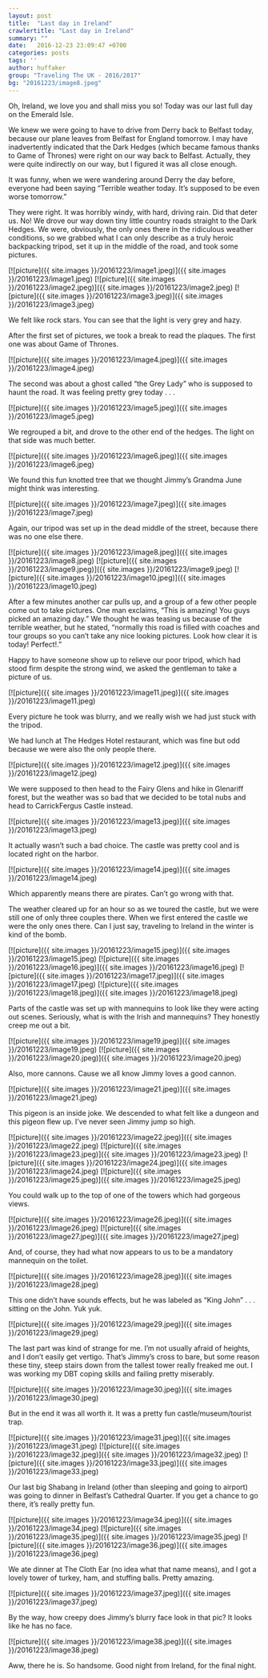 ```yaml
---
layout: post
title:  "Last day in Ireland"
crawlertitle: "Last day in Ireland"
summary: ""
date:   2016-12-23 23:09:47 +0700
categories: posts
tags: ''
author: huffaker
group: "Traveling The UK - 2016/2017"
bg: "20161223/image8.jpeg"
---
```


Oh, Ireland, we love you and shall miss you so! Today was our last full day on the Emerald Isle.

We knew we were going to have to drive from Derry back to Belfast today, because our plane leaves from Belfast for England tomorrow. I may have inadvertently indicated that the Dark Hedges (which became famous thanks to Game of Thrones) were right on our way back to Belfast. Actually, they were quite indirectly on our way, but I figured it was all close enough.

It was funny, when we were wandering around Derry the day before, everyone had been saying “Terrible weather today. It’s supposed to be even worse tomorrow.” 

They were right. It was horribly windy, with hard, driving rain. Did that deter us. No! We drove our way down tiny little country roads straight to the Dark Hedges. We were, obviously, the only ones there in the ridiculous weather conditions, so we grabbed what I can only describe as a truly heroic backpacking tripod, set it up in the middle of the road, and took some pictures.
 
[![picture]({{ site.images }}/20161223/image1.jpeg)]({{ site.images }}/20161223/image1.jpeg)
[![picture]({{ site.images }}/20161223/image2.jpeg)]({{ site.images }}/20161223/image2.jpeg)
[![picture]({{ site.images }}/20161223/image3.jpeg)]({{ site.images }}/20161223/image3.jpeg)
  
We felt like rock stars. You can see that the light is very grey and hazy.

After the first set of pictures, we took a break to read the plaques. The first one was about Game of Thrones.
 
[![picture]({{ site.images }}/20161223/image4.jpeg)]({{ site.images }}/20161223/image4.jpeg)

The second was about a ghost called “the Grey Lady” who is supposed to haunt the road. It was feeling pretty grey today . . .
 
[![picture]({{ site.images }}/20161223/image5.jpeg)]({{ site.images }}/20161223/image5.jpeg)

We regrouped a bit, and drove to the other end of the hedges. The light on that side was much better.
 
 [![picture]({{ site.images }}/20161223/image6.jpeg)]({{ site.images }}/20161223/image6.jpeg)

We found this fun knotted tree that we thought Jimmy’s Grandma June might think was interesting.

[![picture]({{ site.images }}/20161223/image7.jpeg)]({{ site.images }}/20161223/image7.jpeg)

Again, our tripod was set up in the dead middle of the street, because there was no one else there. 
 
[![picture]({{ site.images }}/20161223/image8.jpeg)]({{ site.images }}/20161223/image8.jpeg)
[![picture]({{ site.images }}/20161223/image9.jpeg)]({{ site.images }}/20161223/image9.jpeg)
[![picture]({{ site.images }}/20161223/image10.jpeg)]({{ site.images }}/20161223/image10.jpeg)
 
After a few minutes another car pulls up, and a group of a few other people come out to take pictures. One man exclaims, “This is amazing! You guys picked an amazing day.” We thought he was teasing us because of the terrible weather, but he stated, “normally this road is filled with coaches and tour groups so you can’t take any nice looking pictures. Look how clear it is today! Perfect!.” 

Happy to have someone show up to relieve our poor tripod, which had stood firm despite the strong wind, we asked the gentleman to take a picture of us.
 
[![picture]({{ site.images }}/20161223/image11.jpeg)]({{ site.images }}/20161223/image11.jpeg)

Every picture he took was blurry, and we really wish we had just stuck with the tripod.

We had lunch at The Hedges Hotel restaurant, which was fine but odd because we were also the only people there.
 
 [![picture]({{ site.images }}/20161223/image12.jpeg)]({{ site.images }}/20161223/image12.jpeg)

We were supposed to then head to the Fairy Glens and hike in Glenariff forest, but the weather was so bad that we decided to be total nubs and head to CarrickFergus Castle instead. 
 
 [![picture]({{ site.images }}/20161223/image13.jpeg)]({{ site.images }}/20161223/image13.jpeg)

It actually wasn’t such a bad choice. The castle was pretty cool and is located right on the harbor. 
 
 [![picture]({{ site.images }}/20161223/image14.jpeg)]({{ site.images }}/20161223/image14.jpeg)

Which apparently means there are pirates. Can’t go wrong with that.

The weather cleared up for an hour so as we toured the castle, but we were still one of only three couples there. When we first entered the castle we were the only ones there. Can I just say, traveling to Ireland in the winter is kind of the bomb. 
 
 [![picture]({{ site.images }}/20161223/image15.jpeg)]({{ site.images }}/20161223/image15.jpeg)
 [![picture]({{ site.images }}/20161223/image16.jpeg)]({{ site.images }}/20161223/image16.jpeg)
 [![picture]({{ site.images }}/20161223/image17.jpeg)]({{ site.images }}/20161223/image17.jpeg)
 [![picture]({{ site.images }}/20161223/image18.jpeg)]({{ site.images }}/20161223/image18.jpeg)
  
Parts of the castle was set up with mannequins to look like they were acting out scenes. Seriously, what is with the Irish and mannequins? They honestly creep me out a bit.

[![picture]({{ site.images }}/20161223/image19.jpeg)]({{ site.images }}/20161223/image19.jpeg)
[![picture]({{ site.images }}/20161223/image20.jpeg)]({{ site.images }}/20161223/image20.jpeg)
 
Also, more cannons. Cause we all know Jimmy loves a good cannon.
 
[![picture]({{ site.images }}/20161223/image21.jpeg)]({{ site.images }}/20161223/image21.jpeg)

This pigeon is an inside joke. We descended to what felt like a dungeon and this pigeon flew up. I’ve never seen Jimmy jump so high.
 
 [![picture]({{ site.images }}/20161223/image22.jpeg)]({{ site.images }}/20161223/image22.jpeg)
 [![picture]({{ site.images }}/20161223/image23.jpeg)]({{ site.images }}/20161223/image23.jpeg)
 [![picture]({{ site.images }}/20161223/image24.jpeg)]({{ site.images }}/20161223/image24.jpeg)
 [![picture]({{ site.images }}/20161223/image25.jpeg)]({{ site.images }}/20161223/image25.jpeg)
 
You could walk up to the top of one of the towers which had gorgeous views.

[![picture]({{ site.images }}/20161223/image26.jpeg)]({{ site.images }}/20161223/image26.jpeg)
[![picture]({{ site.images }}/20161223/image27.jpeg)]({{ site.images }}/20161223/image27.jpeg)
 
And, of course, they had what now appears to us to be a mandatory mannequin on the toilet.
 
[![picture]({{ site.images }}/20161223/image28.jpeg)]({{ site.images }}/20161223/image28.jpeg)

This one didn’t have sounds effects, but he was labeled as “King John” . . . sitting on the John. Yuk yuk.

[![picture]({{ site.images }}/20161223/image29.jpeg)]({{ site.images }}/20161223/image29.jpeg)

The last part was kind of strange for me. I’m not usually afraid of heights, and I don’t easily get vertigo. That’s Jimmy’s cross to bare, but some reason these tiny, steep stairs down from the tallest tower really freaked me out. I was working my DBT coping skills and failing pretty miserably.

[![picture]({{ site.images }}/20161223/image30.jpeg)]({{ site.images }}/20161223/image30.jpeg)

But in the end it was all worth it. It was a pretty fun castle/museum/tourist trap.
 
[![picture]({{ site.images }}/20161223/image31.jpeg)]({{ site.images }}/20161223/image31.jpeg)
[![picture]({{ site.images }}/20161223/image32.jpeg)]({{ site.images }}/20161223/image32.jpeg)
[![picture]({{ site.images }}/20161223/image33.jpeg)]({{ site.images }}/20161223/image33.jpeg)
 
Our last big Shabang in Ireland (other than sleeping and going to airport) was going to dinner in Belfast’s Cathedral Quarter. If you get a chance to go there, it’s really pretty fun.
 
 [![picture]({{ site.images }}/20161223/image34.jpeg)]({{ site.images }}/20161223/image34.jpeg)
 [![picture]({{ site.images }}/20161223/image35.jpeg)]({{ site.images }}/20161223/image35.jpeg)
 [![picture]({{ site.images }}/20161223/image36.jpeg)]({{ site.images }}/20161223/image36.jpeg)
 
We ate dinner at The Cloth Ear (no idea what that name means), and I got a lovely tower of turkey, ham, and stuffing balls. Pretty amazing. 

[![picture]({{ site.images }}/20161223/image37.jpeg)]({{ site.images }}/20161223/image37.jpeg)
 
By the way, how creepy does Jimmy’s blurry face look in that pic? It looks like he has no face. 
 
 [![picture]({{ site.images }}/20161223/image38.jpeg)]({{ site.images }}/20161223/image38.jpeg)

Aww, there he is. So handsome.
Good night from Ireland, for the final night. 


